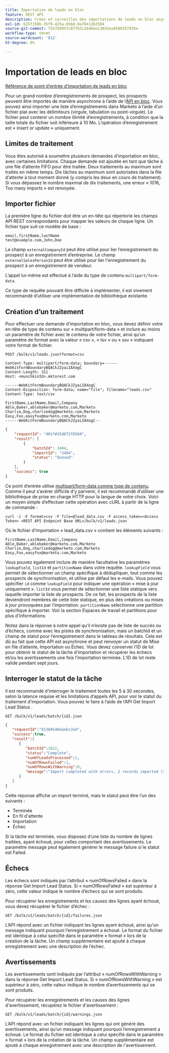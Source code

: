 ```yaml
---
title: Importation de leads en bloc
feature: REST API
description: Créez et surveillez des importations de leads en bloc asynchrones dans Marketo avec CSV TSV ou SSV.
exl-id: 615f158b-35f9-425a-b568-0a7041262504
source-git-commit: 7557b9957c87f63c2646be13842ea450035792be
workflow-type: tm+mt
source-wordcount: '812'
ht-degree: 0%

---
```


# Importation de leads en bloc

[Référence de point d’entrée d’importation de leads en bloc](https://developer.adobe.com/marketo-apis/api/mapi/#tag/Bulk-Import-Leads)

Pour un grand nombre d’enregistrements de prospect, les prospects peuvent être importés de manière asynchrone à l’aide de l’[API en bloc](https://developer.adobe.com/marketo-apis/api/mapi/#tag/Bulk-Import-Leads/operation/importLeadUsingPOST). Vous pouvez ainsi importer une liste d’enregistrements dans Marketo à l’aide d’un fichier plat avec les délimiteurs (virgule, tabulation ou point-virgule). Le fichier peut contenir un nombre illimité d’enregistrements, à condition que la taille totale du fichier soit inférieure à 10 Mo. L’opération d’enregistrement est « insert or update » uniquement.

## Limites de traitement

Vous êtes autorisé à soumettre plusieurs demandes d’importation en bloc, avec certaines limitations. Chaque demande est ajoutée en tant que tâche à une file d’attente FIFO pour être traitée. Deux traitements au maximum sont traités en même temps. Dix tâches au maximum sont autorisées dans la file d’attente à tout moment donné (y compris les deux en cours de traitement). Si vous dépassez le nombre maximal de dix traitements, une erreur « 1016, Too many imports » est renvoyée.

## Importer fichier

La première ligne du fichier doit être un en-tête qui répertorie les champs API REST correspondants pour mapper les valeurs de chaque ligne. Un fichier type suit ce modèle de base :

```
email,firstName,lastName
test@example.com,John,Doe
```

Le champ `externalCompanyId` peut être utilisé pour lier l’enregistrement du prospect à un enregistrement d’entreprise. Le champ `externalSalesPersonId` peut être utilisé pour lier l&#39;enregistrement du prospect à un enregistrement de vendeur.

L’appel lui-même est effectué à l’aide du type de contenu `multipart/form-data`.

Ce type de requête pouvant être difficile à implémenter, il est vivement recommandé d’utiliser une implémentation de bibliothèque existante.

## Création d’un traitement

Pour effectuer une demande d’importation en bloc, vous devez définir votre en-tête de type de contenu sur « multipart/form-data » et inclure au moins un paramètre de fichier avec le contenu de votre fichier, ainsi qu’un paramètre de format avec la valeur « csv », « tsv » ou « ssv » indiquant votre format de fichier.

```
POST /bulk/v1/leads.json?format=csv
```

```
Content-Type: multipart/form-data; boundary=------WebKitFormBoundaryBQACkJZyaiIAXogC
Content-Length: 311
Host: <munchkinId>.mktorest.com
```

```
------WebKitFormBoundaryBQACkJZyaiIAXogC
Content-Disposition: form-data; name="file"; filename="leads.csv"
Content-Type: text/csv

FirstName,LastName,Email,Company
Able,Baker,ablebaker@marketo.com,Marketo
Charlie,Dog,charliedog@marketo.com,Marketo
Easy,Fox,easyfox@marketo.com,Marketo
------WebKitFormBoundaryBQACkJZyaiIAXogC--
```

```json
{
    "requestId": "d01f#15d672f8560",
    "result": [
        {
            "batchId": 3404,
            "importId": "3404",
            "status": "Queued"
        }
    ],
    "success": true
}
```

Ce point d’entrée utilise [multipart/form-data comme type de contenu](https://www.w3.org/Protocols/rfc1341/7_2_Multipart.html). Comme il peut s’avérer difficile d’y parvenir, il est recommandé d’utiliser une bibliothèque de prise en charge HTTP pour la langue de votre choix. Voici un moyen simple d’effectuer cette opération avec cURL à partir de la ligne de commande :

```
curl -i -F format=csv -F file=@lead_data.csv -F access_token=<Access Token> <REST API Endpoint Base URL>/bulk/v1/leads.json
```

Où le fichier d’importation « lead_data.csv » contient les éléments suivants :

```
FirstName,LastName,Email,Company
Able,Baker,ablebaker@marketo.com,Marketo
Charlie,Dog,charliedog@marketo.com,Marketo
Easy,Fox,easyfox@marketo.com,Marketo
```

Vous pouvez également inclure de manière facultative les paramètres `lookupField`, `listId` et `partitionName` dans votre requête. `lookupField` vous permet de sélectionner un champ spécifique à dédupliquer, tout comme les prospects de synchronisation, et utilise par défaut les e-mails. Vous pouvez spécifier `id` comme `lookupField` pour indiquer une opération « mise à jour uniquement ». `listId` vous permet de sélectionner une liste statique vers laquelle importer la liste de prospects. De ce fait, les prospects de la liste deviendront membres de cette liste statique, en plus des créations ou mises à jour provoquées par l’importation. `partitionName` sélectionne une partition spécifique à importer. Voir la section Espaces de travail et partitions pour plus d’informations.

Notez dans la réponse à notre appel qu’il n’existe pas de liste de succès ou d’échecs, comme avec les pistes de synchronisation, mais un batchId et un champ de statut pour l’enregistrement dans le tableau de résultats. Cela est dû au fait que cette API est asynchrone et peut renvoyer un statut de Mise en file d’attente, Importation ou Échec. Vous devez conserver l’ID de lot pour obtenir le statut de la tâche d’importation et récupérer les échecs et/ou les avertissements une fois l’importation terminée. L’ID de lot reste valide pendant sept jours.

## Interroger le statut de la tâche

Il est recommandé d’interroger le traitement toutes les 5 à 30 secondes, selon la latence requise et les limitations d’appels API, pour voir le statut du traitement d’importation. Vous pouvez le faire à l’aide de l’API Get Import Lead Status .

```
GET /bulk/v1/leads/batch/{id}.json
```

```json
{
   "requestId":"8136#146daebc2ed",
   "success":true,
   "result":[
      {
         "batchId":1022,
         "status":"Complete",
         "numOfLeadsProcessed":2,
         "numOfRowsFailed":1,
         "numOfRowsWithWarning":0,
         "message":"Import completed with errors, 2 records imported (2 members), 1 failed"
      }
   ]
}
```

Cette réponse affiche un import terminé, mais le statut peut être l’un des suivants :

- Terminée
- En fil d&#39;attente
- Importation
- Échec

Si la tâche est terminée, vous disposez d’une liste du nombre de lignes traitées, ayant échoué, pour celles comportant des avertissements. Le paramètre message peut également générer le message failure si le statut est Failed.

## Échecs

Les échecs sont indiqués par l’attribut « numOfRowsFailed » dans la réponse Get Import Lead Status. Si « numOfRowsFailed » est supérieur à zéro, cette valeur indique le nombre d’échecs qui se sont produits.

Pour récupérer les enregistrements et les causes des lignes ayant échoué, vous devez récupérer le fichier d’échec :

```
GET /bulk/v1/leads/batch/{id}/failures.json
```

L’API répond avec un fichier indiquant les lignes ayant échoué, ainsi qu’un message indiquant pourquoi l’enregistrement a échoué. Le format du fichier est identique à celui spécifié dans le paramètre « format » lors de la création de la tâche. Un champ supplémentaire est ajouté à chaque enregistrement avec une description de l’échec.

## Avertissements

Les avertissements sont indiqués par l’attribut « numOfRowsWithWarning » dans la réponse Get Import Lead Status. Si « numOfRowsWithWarning » est supérieur à zéro, cette valeur indique le nombre d’avertissements qui se sont produits.

Pour récupérer les enregistrements et les causes des lignes d&#39;avertissement, récupérez le fichier d&#39;avertissement :

```
GET /bulk/v1/leads/batch/{id}/warnings.json
```

L’API répond avec un fichier indiquant les lignes qui ont généré des avertissements, ainsi qu’un message indiquant pourquoi l’enregistrement a échoué. Le format du fichier est identique à celui spécifié dans le paramètre « format » lors de la création de la tâche. Un champ supplémentaire est ajouté à chaque enregistrement avec une description de l&#39;avertissement.
